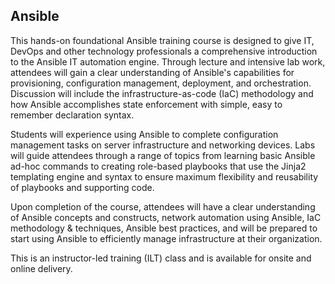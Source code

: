 ## Ansible

This hands-on foundational Ansible training course is designed to give IT, DevOps and other technology professionals a comprehensive introduction to the Ansible IT automation engine. Through lecture and intensive lab work, attendees will gain a clear understanding of Ansible's capabilities for provisioning, configuration management, deployment, and orchestration. Discussion will include the infrastructure-as-code (IaC) methodology and how Ansible accomplishes state enforcement with simple, easy to remember declaration syntax.

Students will experience using Ansible to complete configuration management tasks on server infrastructure and networking devices. Labs will guide attendees through a range of topics from learning basic Ansible ad-hoc commands to creating role-based playbooks that use the Jinja2 templating engine and syntax to ensure maximum flexibility and reusability of playbooks and supporting code. 

Upon completion of the course, attendees will have a clear understanding of Ansible concepts and constructs, network automation using Ansible, IaC methodology & techniques, Ansible best practices, and will be prepared to start using Ansible to efficiently manage infrastructure at their organization.

This is an instructor-led training (ILT) class and is available for onsite and online delivery.
